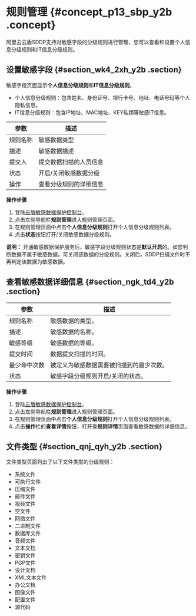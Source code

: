 # 规则管理 {#concept_p13_sbp_y2b .concept}

阿里云云盾SDDP支持对敏感字段的分级规则进行管理，您可以查看和设置个人信息分级规则和IT信息分级规则。

## 设置敏感字段 {#section_wk4_2xh_y2b .section}

敏感字段页面显示**个人信息分级规则**和**IT信息分级规则**。

-   个人信息分级规则：包含姓名、身份证号、银行卡号、地址、电话号码等个人隐私信息。
-   IT信息分级规则：包含IP地址、MAC地址、KEY私钥等敏感IT信息。

|参数|描述|
|--|--|
|规则名称|敏感数据类型|
|描述|敏感数据描述|
|提交人|提交数据扫描的人员信息|
|状态|开启/关闭敏感数据分级|
|操作|查看分级规则的详细信息|

**操作步骤**

1.  登陆[云盾敏感数据保护控制台](https://yundunnext-pre.console.aliyun.com/?p=sddp&accounttraceid=8c6b3535-f65e-4ef2-a2ac-744be5154805#/overview)。
2.  点击左侧导航栏**规则管理**进入规则管理页面。
3.  在规则管理页面中点击**个人信息分级规则**打开个人信息分级规则列表。
4.  点击**状态**按钮打开/关闭敏感数据分级规则。

**说明：** 开通敏感数据保护服务后，敏感字段分级规则状态是**默认开启**的。如您判断数据不属于敏感数据，可关闭该数据的分级规则。关闭后，SDDP扫描文件时不再判定该数据为敏感数据。

## 查看敏感数据详细信息 {#section_ngk_td4_y2b .section}

|参数|描述|
|--|--|
|规则名称|敏感数据的类型。|
|描述|敏感数据的名称。|
|敏感等级|敏感数据的等级。|
|提交时间|数据提交扫描的时间。|
|最少命中次数|被定义为敏感数据需要被扫描到的最少次数。|
|状态|敏感字段分级规则开启/关闭的状态。|

**操作步骤**

1.  登陆[云盾敏感数据保护控制台](https://yundunnext-pre.console.aliyun.com/?p=sddp&accounttraceid=8c6b3535-f65e-4ef2-a2ac-744be5154805#/overview)。
2.  点击左侧导航栏**规则管理**进入规则管理页面。
3.  在规则管理页面中点击**个人信息分级规则**打开个人信息分级规则列表。
4.  点击**操作**栏的**查看详情**按钮，打开查**规则详情**页面查看敏感数据的详细信息。

## 文件类型 {#section_qnj_qyh_y2b .section}

文件类型页面列出了以下文件类型的分级规则：

-   系统文件
-   可执行文件
-   压缩文件
-   邮件文件
-   视频文件
-   空文件
-   网络文件
-   二进制文件
-   数据库文件
-   音频文件
-   文本文档
-   密钥文件
-   PGP文件
-   设计文档
-   XML文本文件
-   办公文档
-   图像文件
-   配置文件
-   源代码

